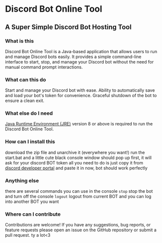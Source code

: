 # Discord Bot Online Tool
## A Super Simple Discord Bot Hosting Tool

### What is this
Discord Bot Online Tool is a Java-based application that allows users to run and manage Discord bots easily.
It provides a simple command-line interface to start, stop, and manage your Discord bot without the need for manual command prompt interactions.


### What can this do
Start and manage your Discord bot with ease.
Ability to automatically save and load your bot's token for convenience.
Graceful shutdown of the bot to ensure a clean exit.


### What else do I need
[Java Runtime Environment (JRE)](https://www.java.com/zh-TW/download/manual.jsp) version 8 or above is required to run the Discord Bot Online Tool.


### How can I install this
download the zip file and unarchive it (everywhere you want!)
run the start.bat 
and a little cute black console window should pop up
first, it will ask for your discord BOT token
all you need to do is just copy it from [discord developer portal](https://discord.com/developers/applications) and paste it in
now, bot should work perfectly


### Anything else
there are several commands you can use in the console
`stop` stop the bot and turn off the console
`logout` logout from current BOT and you can log into another BOT you want


### Where can I contribute
Contributions are welcome!
If you have any suggestions, bug reports, or feature requests
please open an issue on the GitHub repository or submit a pull request.
ty a lot<3
